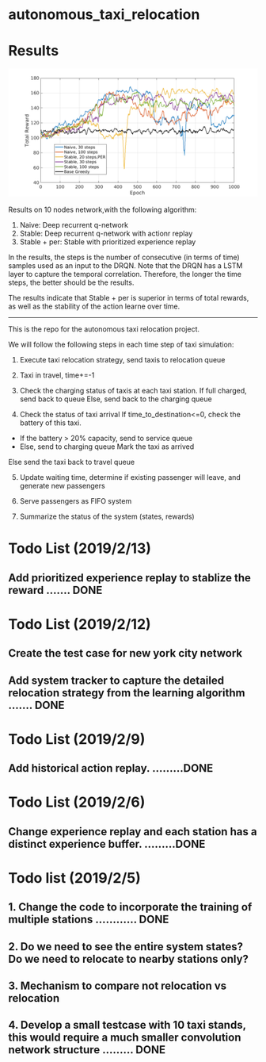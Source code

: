 # autonomous_taxi_relocation

# Results

![alt text](https://github.com/gordon0803/autonomous_taxi_relocation/blob/master/results_log/DRQN_results.png?raw=true)

Results on 10 nodes network,with the following algorithm:

1. Naive: Deep recurrent q-network 
2. Stable: Deep recurrent q-network with actionr replay
3. Stable + per: Stable with prioritized experience replay

In the results, the steps is the number of consecutive (in terms of time) samples used as an input to the DRQN. Note that the DRQN has a LSTM layer to capture the temporal correlation. Therefore, the longer the time steps, the better should be the results.

The results indicate that Stable + per is superior in terms of total rewards, as well as the stability of the action learne over time. 


---------------------------------------------------------------------
This is the repo for the autonomous taxi relocation project.

We will follow the following steps in each time step of taxi simulation:

1. Execute taxi relocation strategy, send taxis to relocation queue

2. Taxi in travel, time+=-1

3. Check the charging status of taxis at each taxi station.
If full charged, send back to queue
Else, send back to the charging queue

4. Check the status of taxi arrival
If time_to_destination<=0, check the battery of this taxi.
  - If the battery > 20% capacity, send to service queue
  - Else, send to charging queue
  Mark the taxi as arrived

Else send the taxi back to travel queue

5. Update waiting time, determine if existing passenger will leave, and generate new passengers

6. Serve passengers as FIFO system

7. Summarize the status of the system (states, rewards)


# Todo List (2019/2/13)
## Add prioritized experience replay to stablize the reward ....... DONE

# Todo List (2019/2/12)
## Create the test case for new york city network
## Add system tracker to capture the detailed relocation strategy from the learning algorithm ....... DONE

# Todo List (2019/2/9)
## Add historical action replay. .........DONE

# Todo List (2019/2/6)
## Change experience replay and each station has a distinct experience buffer. .........DONE

# Todo list (2019/2/5)
## 1. Change the code to incorporate the training of multiple stations ............ DONE
## 2. Do we need to see the entire system states? Do we need to relocate to nearby stations only? 
## 3. Mechanism to compare not relocation vs relocation
## 4. Develop a small testcase with 10 taxi stands, this would require a much smaller convolution network structure ......... DONE


